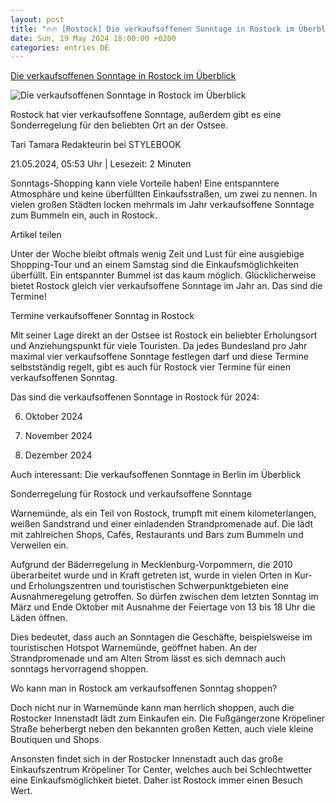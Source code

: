 ```yaml
---
layout: post
title: "🔥🔥 [Rostock] Die verkaufsoffenen Sonntage in Rostock im Überblick"
date: Sun, 19 May 2024 18:00:00 +0200
categories: entries DE
---
```

[Die verkaufsoffenen Sonntage in Rostock im Überblick](https://www.stylebook.de/fashion/verkaufsoffenen-sonntage-in-rostock-im-ueberblick)

![Die verkaufsoffenen Sonntage in Rostock im Überblick](https://cdn.book-family.de/stylebook/data/uploads/2024/05/verkaufsoffener-sonntag-gettyimages-691570939.jpg)

Rostock hat vier verkaufsoffene Sonntage, außerdem gibt es eine Sonderregelung für den beliebten Ort an der Ostsee.

Tari Tamara Redakteurin bei STYLEBOOK

21.05.2024, 05:53 Uhr | Lesezeit: 2 Minuten

Sonntags-Shopping kann viele Vorteile haben! Eine entspanntere Atmosphäre und keine überfüllten Einkaufsstraßen, um zwei zu nennen. In vielen großen Städten locken mehrmals im Jahr verkaufsoffene Sonntage zum Bummeln ein, auch in Rostock.

Artikel teilen

Unter der Woche bleibt oftmals wenig Zeit und Lust für eine ausgiebige Shopping-Tour und an einem Samstag sind die Einkaufsmöglichkeiten überfüllt. Ein entspannter Bummel ist das kaum möglich. Glücklicherweise bietet Rostock gleich vier verkaufsoffene Sonntage im Jahr an. Das sind die Termine!

Termine verkaufsoffener Sonntag in Rostock

Mit seiner Lage direkt an der Ostsee ist Rostock ein beliebter Erholungsort und Anziehungspunkt für viele Touristen. Da jedes Bundesland pro Jahr maximal vier verkaufsoffene Sonntage festlegen darf und diese Termine selbstständig regelt, gibt es auch für Rostock vier Termine für einen verkaufsoffenen Sonntag.

Das sind die verkaufsoffenen Sonntage in Rostock für 2024:

06. Oktober 2024

03. November 2024

01. Dezember 2024

Auch interessant: Die verkaufsoffenen Sonntage in Berlin im Überblick

Sonderregelung für Rostock und verkaufsoffene Sonntage

Warnemünde, als ein Teil von Rostock, trumpft mit einem kilometerlangen, weißen Sandstrand und einer einladenden Strandpromenade auf. Die lädt mit zahlreichen Shops, Cafés, Restaurants und Bars zum Bummeln und Verweilen ein.

Aufgrund der Bäderregelung in Mecklenburg-Vorpommern, die 2010 überarbeitet wurde und in Kraft getreten ist, wurde in vielen Orten in Kur- und Erholungszentren und touristischen Schwerpunktgebieten eine Ausnahmeregelung getroffen. So dürfen zwischen dem letzten Sonntag im März und Ende Oktober mit Ausnahme der Feiertage von 13 bis 18 Uhr die Läden öffnen.

Dies bedeutet, dass auch an Sonntagen die Geschäfte, beispielsweise im touristischen Hotspot Warnemünde, geöffnet haben. An der Strandpromenade und am Alten Strom lässt es sich demnach auch sonntags hervorragend shoppen.

Wo kann man in Rostock am verkaufsoffenen Sonntag shoppen?

Doch nicht nur in Warnemünde kann man herrlich shoppen, auch die Rostocker Innenstadt lädt zum Einkaufen ein. Die Fußgängerzone Kröpeliner Straße beherbergt neben den bekannten großen Ketten, auch viele kleine Boutiquen und Shops.

Ansonsten findet sich in der Rostocker Innenstadt auch das große Einkaufszentrum Kröpeliner Tor Center, welches auch bei Schlechtwetter eine Einkaufsmöglichkeit bietet. Daher ist Rostock immer einen Besuch Wert.

